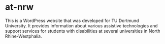 # at-nrw
This is a WordPress website that was developed for TU Dortmund University. It provides information about various assistive technologies and support services for students with disabilities at several universities in North Rhine-Westphalia. 
